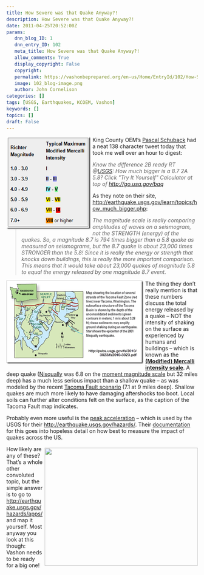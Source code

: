 ```yaml
---
title: How Severe was that Quake Anyway?!
description: How Severe was that Quake Anyway?!
date: 2011-04-25T20:52:00Z
params:
   dnn_blog_ID: 1
   dnn_entry_ID: 102
   meta_title: How Severe was that Quake Anyway?!
   allow_comments: True
   display_copyright: False
   copyright: 
   permalink: https://vashonbeprepared.org/en-us/Home/EntryId/102/How-Severe-was-that-Quake-Anyway
   image: 102_blog-image.png
   author: John Cornelison
categories: []
tags: [USGS, Earthquakes, KCOEM, Vashon]
keywords: []
topics: []
draft: False
---
```


<p><a href="/images/dnnBlog/1/102/WLW-2a5c535c6e71_A622-image_2.png"><img title="image" border="0" alt="image" align="left" width="222" height="244" style="border-right-width: 0px; margin: 0px 5px 5px 0px; display: inline; border-top-width: 0px; border-bottom-width: 0px; border-left-width: 0px" src="/images/dnnBlog/1/102/WLW-2a5c535c6e71_A622-image_thumb.png" /></a> King County OEM’s <a target="_blank" href="http://twitter.com/#!/schuback">Pascal Schuback</a> had a neat 138 character tweet today that took me well over an hour to digest:</p>
<blockquote>
<p><em>Know the difference 2B ready RT @</em><a href="http://twitter.com/USGS"><em>USGS</em></a><em>: How much bigger is a 8.7 2A 5.8? Click "Try It Yourself" Calculator at top of </em><a href="http://go.usa.gov/baq"><em>http://go.usa.gov/baq</em></a></p>
</blockquote>
<p>As they note on their site, <a title="http://earthquake.usgs.gov/learn/topics/how_much_bigger.php" href="http://earthquake.usgs.gov/learn/topics/how_much_bigger.php">http://earthquake.usgs.gov/learn/topics/how_much_bigger.php</a>:</p>
<blockquote>
<p><em>The magnitude scale is really comparing amplitudes of waves on a seismogram, not the STRENGTH (energy) of the quakes. So, a magnitude 8.7 is 794 times bigger than a 5.8 quake as measured on seismograms, but the 8.7 quake is about 23,000 times STRONGER than the 5.8! Since it is really the energy or strength that knocks down buildings, this is really the more important comparison. This means that it would take about 23,000 quakes of magnitude 5.8 to equal the energy released by one magnitude 8.7 event.</em></p>
</blockquote>
<p><a href="/images/dnnBlog/1/102/WLW-2a5c535c6e71_A622-image_4.png"><img title="image" border="0" alt="image" align="left" width="361" height="220" style="border-right-width: 0px; margin: 0px 5px 5px 0px; display: inline; border-top-width: 0px; border-bottom-width: 0px; border-left-width: 0px" src="/images/dnnBlog/1/102/WLW-2a5c535c6e71_A622-image_thumb_1.png" /></a> The thing they don’t really mention is that these numbers discuss the total energy released by a quake – NOT the intensity of shaking on the surface as experienced by humans and buildings – which is known as the <b><a target="_blank" href="http://en.wikipedia.org/wiki/Mercalli_intensity_scale">(Modified) Mercalli intensity scale</a></b>. A deep quake (<a target="_blank" href="http://en.wikipedia.org/wiki/Nisqually_earthquake">Nisqually</a> was 6.8 on the <a title="The 1930s-era Richter magnitude scale was replaced in 1970's with this new scale." target="_blank" href="http://en.wikipedia.org/wiki/Moment_magnitude_scale">moment magnitude scale</a> but 32 miles deep) has a much less serious impact than a shallow quake – as was modeled by the recent <a target="_blank" href="http://pubs.usgs.gov/fs/2010/3023/">Tacoma Fault scenario</a> (7.1 at 9 miles deep). Shallow quakes are much more likely to have damaging aftershocks too boot. Local soils can further alter conditions felt on the surface, as the caption of the Tacoma Fault map indicates.</p>
<p>Probably even more useful is the <a target="_blank" href="http://en.wikipedia.org/wiki/Peak_ground_acceleration">peak acceleration</a> – which is used by the USGS for their <a href="http://earthquake.usgs.gov/hazards/">http://earthquake.usgs.gov/hazards/</a>. Their <a target="_blank" href="http://pubs.usgs.gov/of/2008/1128/">documentation</a> for this goes into hopeless detail on how best to measure the impact of quakes across the US.</p>
<p><a target="_blank" href="https://geohazards.usgs.gov/eqprob/2009/index.php"><img border="0" align="right" width="403" height="311" style="border-right-width: 0px; margin: 5px 0px 0px 5px; display: inline; border-top-width: 0px; border-bottom-width: 0px; border-left-width: 0px" alt="" src="https://geohazards.usgs.gov/eqprob/2009/output/8738_large.png" /></a>How likely are any of these? That’s a whole other convoluted topic, but the simple answer is to go to <a title="http://earthquake.usgs.gov/hazards/apps/" href="http://earthquake.usgs.gov/hazards/apps/">http://earthquake.usgs.gov/hazards/apps/</a> and map it yourself. Most anyway you look at this though: Vashon needs to be ready for a big one!</p>
